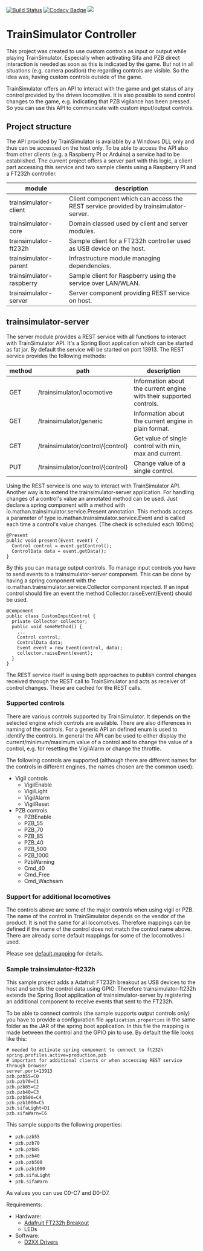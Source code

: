 [![Build Status](https://travis-ci.org/reallyinsane/trainsimulator-controller.svg?branch=master)](https://travis-ci.org/reallyinsane/trainsimulator-controller)
[![Codacy Badge](https://api.codacy.com/project/badge/Grade/6b11f46bd5f34e3ba4c91e96b7ccf99c)](https://www.codacy.com/app/reallyinsane/trainsimulator-controller?utm_source=github.com&amp;utm_medium=referral&amp;utm_content=reallyinsane/trainsimulator-controller&amp;utm_campaign=Badge_Grade)
<a href="https://opensource.org/licenses/Apache-2.0"><img src="https://img.shields.io/badge/license-apache2-blue.svg"></a>

# TrainSimulator Controller

This project was created to use custom controls as input or output while playing TrainSimulator. Especially when activating Sifa and PZB direct interaction is needed as soon as this is indicated by
the game. But not in all situations (e.g. camera position) the regarding controls are visible.  So the idea was, having custom controls outside of the game.
 
 TrainSimulator offers an API to interact with the game and get status of any control provided by the driven locomotive. It is also possible to send control changes to the game, e.g. indicating that
 PZB vigilance has been pressed. So you can use this API to communicate with custom input/output controls.
 
## Project structure

The API provided by TrainSimulator is available by a Windows DLL only and thus can be accessed on the host only. To be able to access the API also from other clients (e.g. a Raspberry PI or Arduino)
a service had to be established. The current project offers a server part with this logic, a client part accessing this service and two sample clients using a Raspberry PI and a FT232h controller.

|module                   |description                                                                            |
|-------------------------|---------------------------------------------------------------------------------------|
|trainsimulator-client    | Client component which can access the REST service provided by trainsimulator-server. |
|trainsimulator-core      | Domain classed used by client and server modules.                                     |
|trainsimulator-ft232h    | Sample client for a FT232h controller used as USB device on the host.                 |
|trainsimulator-parent    | Infrastructure module managing dependencies.                                          |
|trainsimulator-raspberry | Sample client for Raspberry using the service over LAN/WLAN.                          |
|trainsimulator-server    | Server component providing REST service on host.                                      |

## trainsimulator-server

The server module provides a REST service with all functions to interact with TrainSimulator API. It's a Spring Boot application which can be started as fat jar. By default the service will be started 
on port 13913. The REST service provides the following methods:

|method |path                              |description                                                          |
|-------|----------------------------------|---------------------------------------------------------------------|
|GET    |/trainsimulator/locomotive        | Information about the current engine with their supported controls. |
|GET    |/trainsimulator/generic           | Information about the current engine in plain format.               |
|GET    |/trainsimulator/control/{control} | Get value of single control with min, max and current.              |
|PUT    |/trainsimulator/control/{control} | Change value of a single control.                                   |

Using the REST service is one way to interact with TrainSimulator API. Another way is to extend the trainsimulator-server application. For handling changes of a control's value an 
annotated method can be used. Just declare a spring component with a method with io.mathan.trainsimulator.service.Present annotation. This methods accepts a parameter of type
io.mathan.trainsimulator.service.Event and is called each time a control's value changes. (The check is scheduled each 100ms) 

```
@Present
public void present(Event event) {
  Control control = event.getControl();
  ControlData data = event.getData();
}
```
By this you can manage output controls. To manage input controls you have to send events to a trainsimulator-server component. This can be done by having a spring component with the
io.mathan.trainsimulator.service.Collector component injected. If an input control should fire an event the method Collector.raiseEvent(Event) should be used.

```
@Component
public class CustomInputControl {
  private Collector collector;
  public void someMethod() {
    ...
    Control control;
    ControlData data;
    Event event = new Event(control, data);
    collector.raiseEvent(event);
  }
}
``` 

The REST service itself is using both approaches to publish control changes received through the REST call to TrainSimulator and acts as receiver of control changes. These are cached for the REST 
calls.

### Supported controls

There are various controls supported by TrainSimulator. It depends on the selected engine which controls are available. There are also differences in naming of the controls. For a generic API an
defined enum is used to identify the controls.
 In general the API can be used to either display the current/minimum/maximum value of a control and to change the value of a control, e.g. for resetting the VigilAlarm or change the throttle.

The following controls are supported (although there are different names for the controls in different engines, the names chosen are the common used):

- Vigil controls
    - VigilEnable
    - VigilLight
    - VigilAlarm
    - VigilReset
- PZB controls
    - PZBEnable
    - PZB_55
    - PZB_70
    - PZB_85
    - PZB_40
    - PZB_500
    - PZB_1000
    - PzbWarning
    - Cmd_40
    - Cmd_Free
    - Cmd_Wachsam   

### Support for additional locomotives 

The controls above are some of the major controls when using vigil or PZB. The name of the control in TrainSimulator depends on the vendor of the product. It is not the same for all locomotives.
Therefore mappings can be defined if the name of the control does not match the control name above. There are already some default mappings for some of the locomotives I used.

Please see [default.mapping](./trainsimulator-server/src/main/resources/default.mapping) for details.

### Sample trainsimulator-ft232h

This sample project adds a Adafruit FT232h breakout as USB devices to the host and sends the control data using GPIO. Therefore trainsimulator-ft232h extends the Spring Boot application of
trainsimulator-server by registering an additional component to receive events that sent to the FT232h. 

To be able to connect controls (the sample supports output controls only) you have to provide a configuration file `application.properties` in the same folder as the JAR of the spring boot application. 
In this file the mapping is made between the control and the GPIO pin to use. By default the file looks like this:

```
# needed to activate spring component to connect to ft232h
spring.profiles.active=production,pzb
# important for additional clients or when accessing REST service through browser
server.port=13913
pzb.pzb55=C0
pzb.pzb70=C1
pzb.pzb85=C2
pzb.pzb40=C3
pzb.pzb500=C4
pzb.pzb1000=C5
pzb.sifaLight=D1
pzb.sifaWarn=C6
```

This sample supports the following properties:
- `pzb.pzb55`
- `pzb.pzb70`
- `pzb.pzb85`
- `pzb.pzb40`
- `pzb.pzb500`
- `pzb.pzb1000`
- `pzb.sifaLight`
- `pzb.sifaWarn`

As values you can use C0-C7 and D0-D7.


Requirements:
- Hardware:
    - [Adafruit FT232h Breakout](https://www.amazon.de/Adafruit-FT232H-Breakout-General-Purpose/dp/B00XW2MD30)
    - LEDs 
- Software:
    - [D2XX Drivers](https://www.ftdichip.com/Drivers/D2XX.htm)
 
